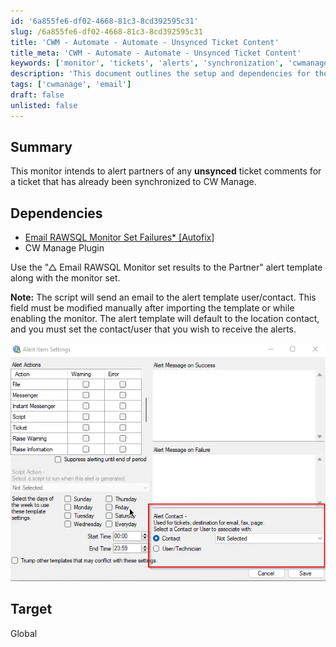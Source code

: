 ```yaml
---
id: '6a855fe6-df02-4668-81c3-8cd392595c31'
slug: /6a855fe6-df02-4668-81c3-8cd392595c31
title: 'CWM - Automate - Automate - Unsynced Ticket Content'
title_meta: 'CWM - Automate - Automate - Unsynced Ticket Content'
keywords: ['monitor', 'tickets', 'alerts', 'synchronization', 'cwmanage']
description: 'This document outlines the setup and dependencies for the Unsynced Ticket Comments Monitor, which alerts partners about any ticket comments that have not been synchronized with CW Manage. It includes details on required plugins and configuration steps to ensure alerts are sent correctly.'
tags: ['cwmanage', 'email']
draft: false
unlisted: false
---
```


## Summary

This monitor intends to alert partners of any **unsynced** ticket comments for a ticket that has already been synchronized to CW Manage.

## Dependencies

- [Email RAWSQL Monitor Set Failures* [Autofix]](/docs/901470a2-73d2-4d29-b0d3-c5f15cf19c41)  
- CW Manage Plugin  

Use the "△ Email RAWSQL Monitor set results to the Partner" alert template along with the monitor set.

**Note:** The script will send an email to the alert template user/contact. This field must be modified manually after importing the template or while enabling the monitor. The alert template will default to the location contact, and you must set the contact/user that you wish to receive the alerts.

![Image](../../../static/img/docs/6a855fe6-df02-4668-81c3-8cd392595c31/image_1.webp)

## Target

Global